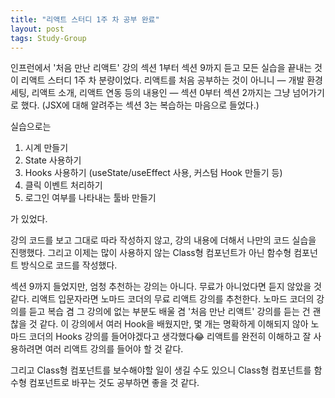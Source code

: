 ```yaml
---
title: "리액트 스터디 1주 차 공부 완료"
layout: post
tags: Study-Group
---
```


인프런에서 '처음 만난 리액트' 강의 섹션 1부터 섹션 9까지 듣고 모든 실습을 끝내는 것이 리액트 스터디 1주 차 분량이었다.
리액트를 처음 공부하는 것이 아니니 ― 개발 환경 세팅, 리액트 소개, 리액트 연동 등의 내용인 ― 섹션 0부터 섹션 2까지는 그냥 넘어가기로 했다.
(JSX에 대해 알려주는 섹션 3는 복습하는 마음으로 들었다.)<br>












실습으로는 

1. 시계 만들기
2. State 사용하기
3. Hooks 사용하기 (useState/useEffect 사용, 커스텀 Hook 만들기 등)
4. 클릭 이벤트 처리하기
5. 로그인 여부를 나타내는 툴바 만들기

가 있었다.

강의 코드를 보고 그대로 따라 작성하지 않고, 강의 내용에 더해서 나만의 코드 실습을 진행했다.
그리고 이제는 많이 사용하지 않는 Class형 컴포넌트가 아닌 함수형 컴포넌트 방식으로 코드를 작성했다.

섹션 9까지 들었지만, 엄청 추천하는 강의는 아니다. 무료가 아니었다면 듣지 않았을 것 같다.
리액트 입문자라면 노마드 코더의 무료 리액트 강의를 추천한다.
노마드 코더의 강의를 듣고 복습 겸 그 강의에 없는 부분도 배울 겸 '처음 만난 리액트' 강의를 듣는 건 괜찮을 것 같다.
이 강의에서 여러 Hook을 배웠지만, 몇 개는 명확하게 이해되지 않아 노마드 코더의 Hooks 강의를 들어야겠다고 생각했다😂
리액트를 완전히 이해하고 잘 사용하려면 여러 리액트 강의를 들어야 할 것 같다. 

그리고 Class형 컴포넌트를 보수해야할 일이 생길 수도 있으니 Class형 컴포넌트를 함수형 컴포넌트로 바꾸는 것도 공부하면 좋을 것 같다.

<br>
<br>

